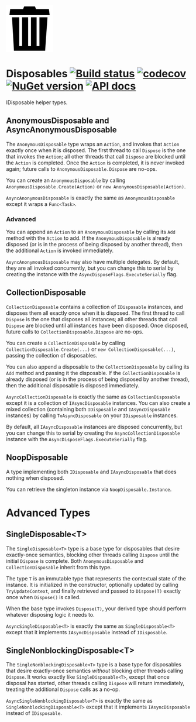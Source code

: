 ![Logo](src/icon.png)

# Disposables [![Build status](https://ci.appveyor.com/api/projects/status/2uhdduj0hu1o9f28?svg=true)](https://ci.appveyor.com/project/StephenCleary/disposables) [![codecov](https://codecov.io/gh/StephenCleary/Disposables/branch/master/graph/badge.svg)](https://codecov.io/gh/StephenCleary/Disposables) [![NuGet version](https://badge.fury.io/nu/Nito.Disposables.svg)](https://www.nuget.org/packages/Nito.Disposables) [![API docs](https://img.shields.io/badge/API-dotnetapis-blue.svg)](http://dotnetapis.com/pkg/Nito.Disposables)
IDisposable helper types.

## AnonymousDisposable and AsyncAnonymousDisposable

The `AnonymousDisposable` type wraps an `Action`, and invokes that `Action` exactly once when it is disposed. The first thread to call `Dispose` is the one that invokes the `Action`; all other threads that call `Dispose` are blocked until the `Action` is completed. Once the `Action` is completed, it is never invoked again; future calls to `AnonymousDisposable.Dispose` are no-ops.

You can create an `AnonymousDisposable` by calling `AnonymousDisposable.Create(Action)` or `new AnonymousDisposable(Action)`.

`AsyncAnonymousDisposable` is exactly the same as `AnonymousDisposable` except it wraps a `Func<Task>`.

### Advanced

You can append an `Action` to an `AnonymousDisposable` by calling its `Add` method with the `Action` to add. If the `AnonymousDisposable` is already disposed (or is in the process of being disposed by another thread), then the additional `Action` is invoked immediately.

`AsyncAnonymousDisposable` may also have multiple delegates. By default, they are all invoked concurrently, but you can change this to serial by creating the instance with the `AsyncDisposeFlags.ExecuteSerially` flag.

## CollectionDisposable

`CollectionDisposable` contains a collection of `IDisposable` instances, and disposes them all exactly once when it is disposed. The first thread to call `Dispose` is the one that disposes all instances; all other threads that call `Dispose` are blocked until all instances have been disposed. Once disposed, future calls to `CollectionDisposable.Dispose` are no-ops.

You can create a `CollectionDisposable` by calling `CollectionDisposable.Create(...)` or `new CollectionDisposable(...)`, passing the collection of disposables.

You can also append a disposable to the `CollectionDisposable` by calling its `Add` method and passing it the disposable. If the `CollectionDisposable` is already disposed (or is in the process of being disposed by another thread), then the additional disposable is disposed immediately.

`AsyncCollectionDisposable` is exactly the same as `CollectionDisposable` except it is a collection of `IAsyncDisposable` instances. You can also create a mixed collection (containing both `IDisposable` and `IAsyncDisposable` instances) by calling `ToAsyncDisposable` on your `IDisposable` instances.

By default, all `IAsyncDisposable` instances are disposed concurrently, but you can change this to serial by creating the `AsyncCollectionDisposable` instance with the `AsyncDisposeFlags.ExecuteSerially` flag.

## NoopDisposable

A type implementing both `IDisposable` and `IAsyncDisposable` that does nothing when disposed.

You can retrieve the singleton instance via `NoopDisposable.Instance`.

# Advanced Types

## SingleDisposable&lt;T&gt;

The `SingleDisposable<T>` type is a base type for disposables that desire exactly-once semantics, blocking other threads calling `Dispose` until the initial `Dispose` is complete. Both `AnonymousDisposable` and `CollectionDisposable` inherit from this type.

The type `T` is an immutable type that represents the contextual state of the instance. It is initialized in the constructor, optionally updated by calling `TryUpdateContext`, and finally retrieved and passed to `Dispose(T)` exactly once when `Dispose()` is called.

When the base type invokes `Dispose(T)`, your derived type should perform whatever disposing logic it needs to.

`AsyncSingleDisposable<T>` is exactly the same as `SingleDisposable<T>` except that it implements `IAsyncDisposable` instead of `IDisposable`.

## SingleNonblockingDisposable&lt;T&gt;

The `SingleNonblockingDisposable<T>` type is a base type for disposables that desire exactly-once semantics *without* blocking other threads calling `Dispose`. It works exactly like `SingleDisposable<T>`, except that once disposal has started, other threads calling `Dispose` will return immediately, treating the additional `Dispose` calls as a no-op.

`AsyncSingleNonblockingDisposable<T>` is exactly the same as `SingleNonblockingDisposable<T>` except that it implements `IAsyncDisposable` instead of `IDisposable`.